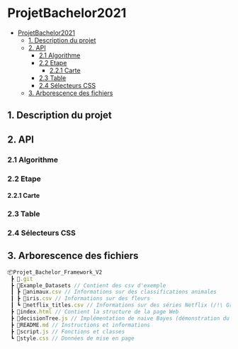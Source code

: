 # ProjetBachelor2021
- [ProjetBachelor2021](#projetbachelor2021)
  - [1. Description du projet](#1-description-du-projet)
  - [2. API](#2-api)
    - [2.1 Algorithme](#21-algorithme)
    - [2.2 Etape](#22-etape)
      - [2.2.1 Carte](#221-carte)
    - [2.3 Table](#23-table)
    - [2.4 Sélecteurs CSS](#24-sélecteurs-css)
  - [3. Arborescence des fichiers](#3-arborescence-des-fichiers)

## 1. Description du projet
## 2. API
### 2.1 Algorithme
### 2.2 Etape
#### 2.2.1 Carte
### 2.3 Table
### 2.4 Sélecteurs CSS
## 3. Arborescence des fichiers
```js
📦Projet_Bachelor_Framework_V2
 ┣ 📂.git
 ┣ 📂Example_Datasets // Contient des csv d'exemple
 ┃ ┣ 📜animaux.csv // Informations sur des classifications animales
 ┃ ┣ 📜iris.csv // Informations sur des fleurs
 ┃ ┗ 📜netflix_titles.csv // Informations sur des séries Netflix (/!\ Grand fichier)
 ┣ 📜index.html // Contient la structure de la page Web
 ┣ 📜decisionTree.js // Implémentation de naive Bayes (démonstration du framework)
 ┣ 📜README.md // Instructions et informations
 ┣ 📜script.js // Fonctions et classes
 ┗ 📜style.css // Données de mise en page
 ```